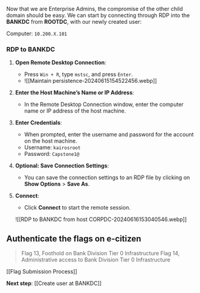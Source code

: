 
Now that we are Enterprise Admins, the compromise of the other child domain should be easy. We can start by connecting through RDP into the **BANKDC** from **ROOTDC**, with our newly created user:


Computer: `10.200.X.101`

### RDP to BANKDC

1. **Open Remote Desktop Connection**:
    
    - Press `Win + R`, type `mstsc`, and press `Enter`.
    - ![[Maintain persistence-20240615154522456.webp]]
1. **Enter the Host Machine’s Name or IP Address**:
    
    - In the Remote Desktop Connection window, enter the computer name or IP address of the host machine.
3. **Enter Credentials**:
    
    - When prompted, enter the username and password for the account on the host machine.
    - Username: `kairosroot`
    - Password: `Capstone1@`
1. **Optional: Save Connection Settings**:
    
    - You can save the connection settings to an RDP file by clicking on **Show Options** > **Save As**.
5. **Connect**:
    
    - Click **Connect** to start the remote session.

    ![[RDP to BANKDC from host CORPDC-20240616153040546.webp]]

## Authenticate the flags on e-citizen

> Flag 13, Foothold on Bank Division Tier 0 Infrastructure 
> Flag 14, Administrative access to Bank Division Tier 0 Infrastructure


[[Flag Submission Process]]

**Next step**: [[Create user at BANKDC]]
